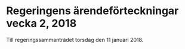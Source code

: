 # Regeringens ärendeförteckningar vecka 2, 2018

Till regeringssammanträdet torsdag den 11 januari 2018.
